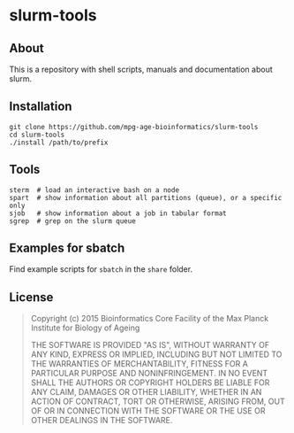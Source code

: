 # slurm-tools

## About

This is a repository with shell scripts, manuals and documentation about slurm.

## Installation

```
git clone https://github.com/mpg-age-bioinformatics/slurm-tools
cd slurm-tools
./install /path/to/prefix
```

## Tools

```
sterm  # load an interactive bash on a node
spart  # show information about all partitions (queue), or a specific only
sjob   # show information about a job in tabular format
sgrep  # grep on the slurm queue
```

## Examples for sbatch

Find example scripts for `sbatch` in the `share` folder.

## License

> Copyright (c) 2015 Bioinformatics Core Facility of the Max Planck Institute for Biology of Ageing
>
> THE SOFTWARE IS PROVIDED "AS IS", WITHOUT WARRANTY OF ANY KIND, EXPRESS OR
> IMPLIED, INCLUDING BUT NOT LIMITED TO THE WARRANTIES OF MERCHANTABILITY,
> FITNESS FOR A PARTICULAR PURPOSE AND NONINFRINGEMENT. IN NO EVENT SHALL THE
> AUTHORS OR COPYRIGHT HOLDERS BE LIABLE FOR ANY CLAIM, DAMAGES OR OTHER
> LIABILITY, WHETHER IN AN ACTION OF CONTRACT, TORT OR OTHERWISE, ARISING FROM,
> OUT OF OR IN CONNECTION WITH THE SOFTWARE OR THE USE OR OTHER DEALINGS IN THE
> SOFTWARE.

